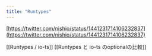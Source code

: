 ```yaml
---
title: "Runtypes"
---
```


[https://twitter.com/nishio/status/1441231714106232837](https://twitter.com/nishio/status/1441231714106232837)

[[Runtypes / io-ts]]
[[Runtypes と io-ts のoptionalの比較]]
